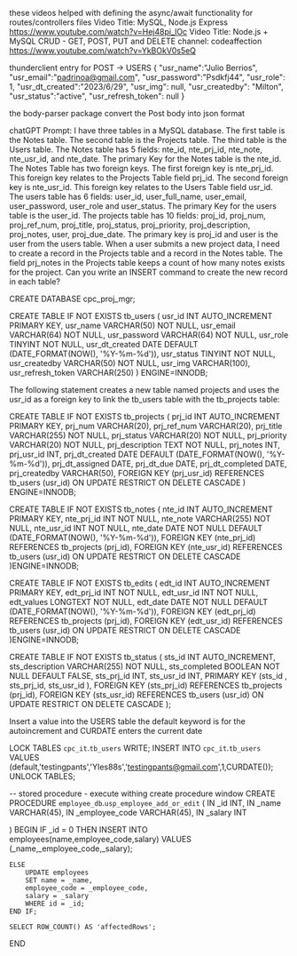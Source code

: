these videos helped with defining the async/await functionality for routes/controllers files
Video Title: MySQL, Node.js Express
https://www.youtube.com/watch?v=Hej48pi_lOc
Video Title: Node.js + MySQL CRUD - GET, POST, PUT and DELETE channel: codeaffection
https://www.youtube.com/watch?v=YkBOkV0s5eQ

thunderclient entry for POST -> USERS
{
"usr_name":"Julio Berrios",
"usr_email":"padrinoa@gmail.com",
"usr_password":"Psdkfj44",
"usr_role": 1,
"usr_dt_created":"2023/6/29",
"usr_img": null,
"usr_createdby": "Milton",
"usr_status":"active",
"usr_refresh_token": null
}

the body-parser package convert the Post body into json format

chatGPT Prompt:
I have three tables in a MySQL database. The first table is the Notes table. The second table is the Projects table. The third table is the Users table. The Notes table has 5 fields: nte_id, nte_prj_id, nte_note, nte_usr_id, and nte_date. The primary Key for the Notes table is the nte_id. The Notes Table has two foreign keys. The first foreign key is nte_prj_id. This foreign key relates to the Projects Table field prj_id. The second foreign key is nte_usr_id. This foreign key relates to the Users Table field usr_id. The users table has 6 fields: user_id, user_full_name, user_email, user_password, user_role and user_status. The primary Key for the users table is the user_id. The projects table has 10 fields: proj_id, proj_num, proj_ref_num, proj_title, proj_status, proj_priority, proj_description, proj_notes, user, proj_due_date. The primary key is proj_id and user is the user from the users table. When a user submits a new project data, I need to create a record in the Projects table and a record in the Notes table. The field prj_notes in the Projects table keeps a count of how many notes exists for the project. Can you write an INSERT command to create the new record in each table?

CREATE DATABASE cpc_proj_mgr;

CREATE TABLE IF NOT EXISTS tb_users (
usr_id INT AUTO_INCREMENT PRIMARY KEY,
usr_name VARCHAR(50) NOT NULL,
usr_email VARCHAR(64) NOT NULL,
usr_password VARCHAR(64) NOT NULL,
usr_role TINYINT NOT NULL,
usr_dt_created DATE DEFAULT (DATE_FORMAT(NOW(), '%Y-%m-%d')),
usr_status TINYINT NOT NULL,
usr_createdby VARCHAR(50) NOT NULL,
usr_img VARCHAR(100),
usr_refresh_token VARCHAR(250)
) ENGINE=INNODB;

The following statement creates a new table named projects and uses the usr_id as a foreign key to link the tb_users table with the tb_projects table:

CREATE TABLE IF NOT EXISTS tb_projects (
prj_id INT AUTO_INCREMENT PRIMARY KEY,
prj_num VARCHAR(20),
prj_ref_num VARCHAR(20),
prj_title VARCHAR(255) NOT NULL,
prj_status VARCHAR(20) NOT NULL,
prj_priority VARCHAR(20) NOT NULL,
prj_description TEXT NOT NULL,
prj_notes INT,
prj_usr_id INT,
prj_dt_created DATE DEFAULT (DATE_FORMAT(NOW(), '%Y-%m-%d')),
prj_dt_assigned DATE,
prj_dt_due DATE,
prj_dt_completed DATE,
prj_createdby VARCHAR(50),
FOREIGN KEY (prj_usr_id)
REFERENCES tb_users (usr_id)
ON UPDATE RESTRICT ON DELETE CASCADE
) ENGINE=INNODB;

CREATE TABLE IF NOT EXISTS tb_notes (
nte_id INT AUTO_INCREMENT PRIMARY KEY,
nte_prj_id INT NOT NULL,
nte_note VARCHAR(255) NOT NULL,
nte_usr_id INT NOT NULL,
nte_date DATE NOT NULL DEFAULT (DATE_FORMAT(NOW(), '%Y-%m-%d')),
FOREIGN KEY (nte_prj_id) REFERENCES tb_projects (prj_id),
FOREIGN KEY (nte_usr_id) REFERENCES tb_users (usr_id)
ON UPDATE RESTRICT ON DELETE CASCADE
)ENGINE=INNODB;

CREATE TABLE IF NOT EXISTS tb_edits (
edt_id INT AUTO_INCREMENT PRIMARY KEY,
edt_prj_id INT NOT NULL,
edt_usr_id INT NOT NULL,
edt_values LONGTEXT NOT NULL,
edt_date DATE NOT NULL DEFAULT (DATE_FORMAT(NOW(), '%Y-%m-%d')),
FOREIGN KEY (edt_prj_id) REFERENCES tb_projects (prj_id),
FOREIGN KEY (edt_usr_id) REFERENCES tb_users (usr_id)
ON UPDATE RESTRICT ON DELETE CASCADE
)ENGINE=INNODB;

CREATE TABLE IF NOT EXISTS tb_status (
sts_id INT AUTO_INCREMENT,
sts_description VARCHAR(255) NOT NULL,
sts_completed BOOLEAN NOT NULL DEFAULT FALSE,
sts_prj_id INT,
sts_usr_id INT,
PRIMARY KEY (sts_id , sts_prj_id, sts_usr_id ),
FOREIGN KEY (sts_prj_id)
REFERENCES tb_projects (prj_id),
FOREIGN KEY (sts_usr_id)
REFERENCES tb_users (usr_id)
ON UPDATE RESTRICT ON DELETE CASCADE
);

Insert a value into the USERS table the default
keyword is for the autoincrement and CURDATE enters the current date

LOCK TABLES `cpc_it`.`tb_users` WRITE;
INSERT INTO `cpc_it`.`tb_users` VALUES
(default,'testingpants','YIes88s','testingpants@gmail.com',1,CURDATE());
UNLOCK TABLES;

-- stored procedure - execute withing create procedure window
CREATE PROCEDURE `employee_db`.`usp_employee_add_or_edit` (
IN \_id INT,
IN \_name VARCHAR(45),
IN \_employee_code VARCHAR(45),
IN \_salary INT

)
BEGIN
IF \_id = 0 THEN
INSERT INTO employees(name,employee_code,salary)
VALUES (\_name,\_employee_code,\_salary);

    ELSE
    	UPDATE employees
        SET name = _name,
    	employee_code = _employee_code,
        salary = _salary
        WHERE id = _id;
    END IF;

    SELECT ROW_COUNT() AS 'affectedRows';

END
